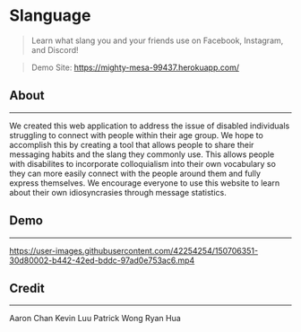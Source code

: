 # Slanguage

> Learn what slang you and your friends use on Facebook, Instagram, and Discord!

> Demo Site: https://mighty-mesa-99437.herokuapp.com/

## About
---
We created this web application to address the issue of disabled individuals struggling to connect with people within their age group. We hope to accomplish this by creating a tool that allows people to share their messaging habits and the slang they commonly use. This allows people with disabilites to incorporate colloquialism into their own vocabulary so they can more easily connect with the people around them and fully express themselves. We encourage everyone to use this website to learn about their own idiosyncrasies through message statistics.

## Demo 
---

https://user-images.githubusercontent.com/42254254/150706351-30d80002-b442-42ed-bddc-97ad0e753ac6.mp4

## Credit
---
Aaron Chan
Kevin Luu 
Patrick Wong
Ryan Hua
